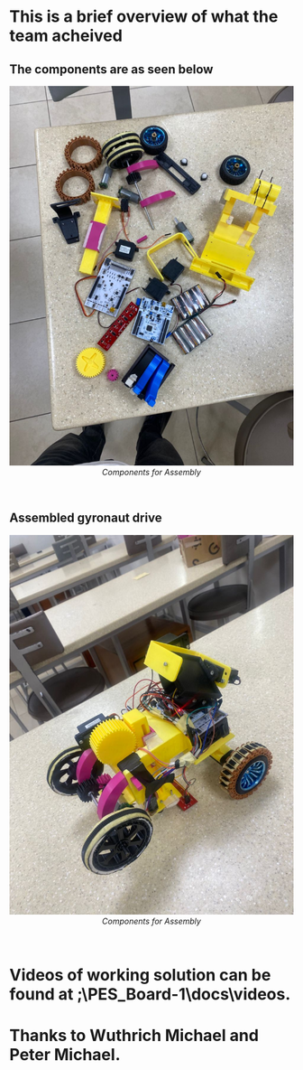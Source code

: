 # This is a brief overview of what the team acheived

## The components are as seen below
<p align="center">
    <img src="../docs/images/components.jpg" alt="Gyronaut drive components" width="700"/> </br>
    <i>Components for Assembly</i>
</p>

<br>


## Assembled gyronaut drive

<p align="center">
    <img src="../docs/images/gyronaut_drive.jpg" alt="Gyronaut drive components" width="700"/> </br>
    <i>Components for Assembly</i>
</p>

<br>

# Videos of working solution can be found at ;\PES_Board-1\docs\videos.



# Thanks to Wuthrich Michael and Peter Michael.
